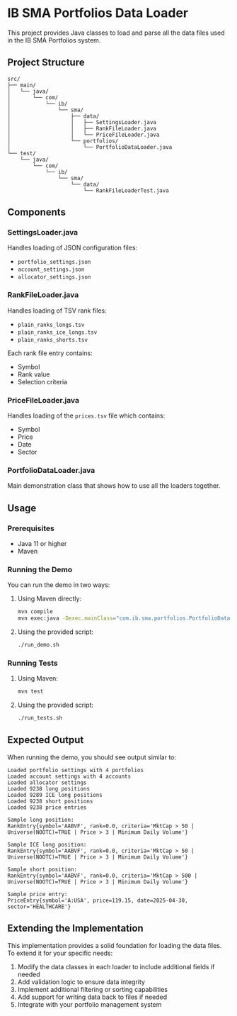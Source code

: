 # IB SMA Portfolios Data Loader

This project provides Java classes to load and parse all the data files used in the IB SMA Portfolios system.

## Project Structure

```
src/
├── main/
│   └── java/
│       └── com/
│           └── ib/
│               └── sma/
│                   ├── data/
│                   │   ├── SettingsLoader.java
│                   │   ├── RankFileLoader.java
│                   │   └── PriceFileLoader.java
│                   └── portfolios/
│                       └── PortfolioDataLoader.java
└── test/
    └── java/
        └── com/
            └── ib/
                └── sma/
                    └── data/
                        └── RankFileLoaderTest.java
```

## Components

### SettingsLoader.java
Handles loading of JSON configuration files:
- `portfolio_settings.json`
- `account_settings.json`
- `allocator_settings.json`

### RankFileLoader.java
Handles loading of TSV rank files:
- `plain_ranks_longs.tsv`
- `plain_ranks_ice_longs.tsv`
- `plain_ranks_shorts.tsv`

Each rank file entry contains:
- Symbol
- Rank value
- Selection criteria

### PriceFileLoader.java
Handles loading of the `prices.tsv` file which contains:
- Symbol
- Price
- Date
- Sector

### PortfolioDataLoader.java
Main demonstration class that shows how to use all the loaders together.

## Usage

### Prerequisites
- Java 11 or higher
- Maven

### Running the Demo

You can run the demo in two ways:

1. Using Maven directly:
   ```bash
   mvn compile
   mvn exec:java -Dexec.mainClass="com.ib.sma.portfolios.PortfolioDataLoader"
   ```

2. Using the provided script:
   ```bash
   ./run_demo.sh
   ```

### Running Tests

1. Using Maven:
   ```bash
   mvn test
   ```

2. Using the provided script:
   ```bash
   ./run_tests.sh
   ```

## Expected Output

When running the demo, you should see output similar to:

```
Loaded portfolio settings with 4 portfolios
Loaded account settings with 4 accounts
Loaded allocator settings
Loaded 9238 long positions
Loaded 9289 ICE long positions
Loaded 9238 short positions
Loaded 9238 price entries

Sample long position:
RankEntry{symbol='AABVF', rank=0.0, criteria='MktCap > 50 | Universe(NOOTC)=TRUE | Price > 3 | Minimum Daily Volume'}

Sample ICE long position:
RankEntry{symbol='AABVF', rank=0.0, criteria='MktCap > 50 | Universe(NOOTC)=TRUE | Price > 3 | Minimum Daily Volume'}

Sample short position:
RankEntry{symbol='AABVF', rank=0.0, criteria='MktCap > 500 | Universe(NOOTC)=TRUE | Price > 3 | Minimum Daily Volume'}

Sample price entry:
PriceEntry{symbol='A:USA', price=119.15, date=2025-04-30, sector='HEALTHCARE'}
```

## Extending the Implementation

This implementation provides a solid foundation for loading the data files. To extend it for your specific needs:

1. Modify the data classes in each loader to include additional fields if needed
2. Add validation logic to ensure data integrity
3. Implement additional filtering or sorting capabilities
4. Add support for writing data back to files if needed
5. Integrate with your portfolio management system